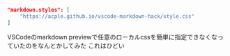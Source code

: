 ```json
"markdown.styles": [
    "https://acple.github.io/vscode-markdown-hack/style.css"
]
```

VSCodeのmarkdown previewで任意のローカルcssを簡単に指定できなくなっていたのをなんとかしてみた
これはひどい

